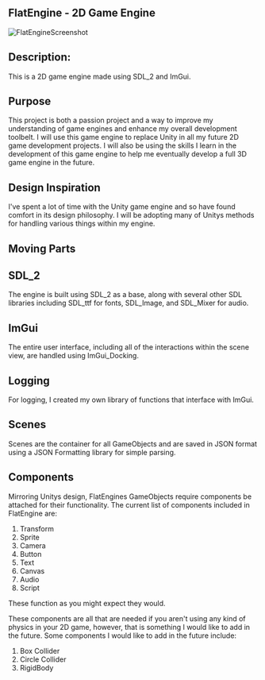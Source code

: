 ## FlatEngine - 2D Game Engine

![FlatEngineScreenshot](https://github.com/DillonKyleDev/FlatEngine__2D-Game-Engine/assets/82423961/19c26912-76ad-459a-b81b-d6c44a22f9b2)

## Description:

This is a 2D game engine made using SDL_2 and ImGui.

## Purpose

This project is both a passion project and a way to improve my understanding of game engines and enhance my overall development toolbelt.  I will use this game engine to replace Unity in all my future 2D game development projects.  I will also be using the skills I learn in the development of this game engine to help me eventually develop a full 3D game engine in the future.

## Design Inspiration

I've spent a lot of time with the Unity game engine and so have found comfort in its design philosophy.  I will be adopting many of Unitys methods for handling various things within my engine.


## Moving Parts

## SDL_2

The engine is built using SDL_2 as a base, along with several other SDL libraries including SDL_ttf for fonts, SDL_Image, and SDL_Mixer for audio.

## ImGui

The entire user interface, including all of the interactions within the scene view, are handled using ImGui_Docking.

## Logging

For logging, I created my own library of functions that interface with ImGui.

## Scenes

Scenes are the container for all GameObjects and are saved in JSON format using a JSON Formatting library for simple parsing.

## Components

Mirroring Unitys design, FlatEngines GameObjects require components be attached for their functionality.  The current list of components included in FlatEngine are:

1. Transform
2. Sprite
3. Camera
4. Button
5. Text
6. Canvas
7. Audio
8. Script

These function as you might expect they would.

These components are all that are needed if you aren't using any kind of physics in your 2D game, however, that is something I would like to add in the future.  Some components I would like to add in the future include:

1. Box Collider
2. Circle Collider
3. RigidBody
